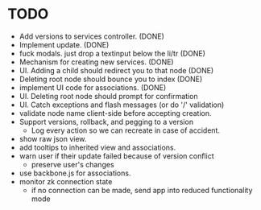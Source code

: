 # TODO
   * Add versions to services controller. (DONE)
   * Implement update. (DONE)
   * fuck modals. just drop a textinput below the li/tr (DONE)
   * Mechanism for creating new services. (DONE)
   * UI. Adding a child should redirect you to that node (DONE)
   * Deleting root node should bounce you to index (DONE)
   * implement UI code for associations. (DONE)
   * UI. Deleting root node should prompt for confirmation
   * UI. Catch exceptions and flash messages (or do '/' validation)
   * validate node name client-side before accepting creation.
   * Support versions, rollback, and pegging to a version
       * Log every action so we can recreate in case of accident.
   * show raw json view.
   * add tooltips to inherited view and associations.
   * warn user if their update failed because of version conflict
      * preserve user's changes
   * use backbone.js for associations.
   * monitor zk connection state
      * if no connection can be made, send app into reduced functionality mode
